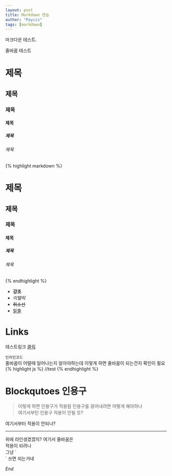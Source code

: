 ```yaml
---
layout: post
title: Markdown 연습
author: "Paycis"
tags: [markdown]
---
```


마크다운 테스트.

줄바꿈 테스트

# 제목
## 제목
### 제목
#### 제목
##### 제목
###### 제목
{% highlight markdown %}
# 제목
## 제목
### 제목
#### 제목
##### 제목
###### 제목
{% endhighlight %}

- **강조**
- _이탤릭_
- ~~취소선~~
- <ins>밑줄</ins>

# Links
테스트링크 [클릭](#)

`인라인코드`   
줄바꿈이 어떨때 일어나는지 알아야하는데
이렇게 하면 줄바꿈이 되는건지 확인이 필요
{% highlight js %}
//test
{% endhighlight %}

# Blockqutoes 인용구
> 이렇게 하면 인용구가 적용됨
인용구를 끊어내려면 어떻게 해야하나<br>
여기서부턴 인용구 적용이 안될 듯?

여기서부터 적용이 안되나?
<hr>
위에 라인생겼겠지? 여기서 줄바꿈은<br>적용이 되려나<br>
그냥 `<br>` 쓰면 되는거네

<cite>End</cite>
